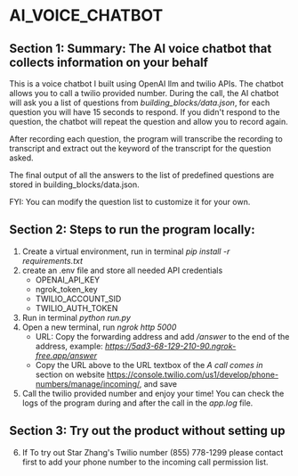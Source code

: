 # AI_VOICE_CHATBOT
## Section 1: Summary: The AI voice chatbot that collects information on your behalf
This is a voice chatbot I built using OpenAI llm and twilio APIs.
The chatbot allows you to call a twilio provided number. During the call, the AI chatbot will ask you a list of questions from *building_blocks/data.json*, for each question you will have 15 seconds to respond. If you didn't respond to the question, the chatbot will repeat the question and allow you to record again. 

After recording each question, the program will transcribe the recording to transcript and extract out the keyword of the transcript for the question asked.

The final output of all the answers to the list of predefined questions are stored in building_blocks/data.json. 

FYI: You can modify the question list to customize it for your own.

## Section 2: Steps to run the program locally:
1. Create a virtual environment, run in terminal *pip install -r requirements.txt*
2. create an .env file and store all needed API credentials
    - OPENAI_API_KEY
    - ngrok_token_key
    - TWILIO_ACCOUNT_SID
    - TWILIO_AUTH_TOKEN
3. Run in terminal *python run.py*
4. Open a new terminal, run *ngrok http 5000*
    - URL: Copy the forwarding address and add */answer* to the end of the address, example: *https://5ad3-68-129-210-90.ngrok-free.app/answer*
    - Copy the URL above to the URL textbox of the *A call comes in* section on website https://console.twilio.com/us1/develop/phone-numbers/manage/incoming/, and save
5. Call the twilio provided number and enjoy your time! You can check the logs of the program during and after the call in the *app.log* file.

## Section 3: Try out the product without setting up
6. If To try out Star Zhang's Twilio number (855) 778-1299
 please contact first to add your phone number to the incoming call permission list.